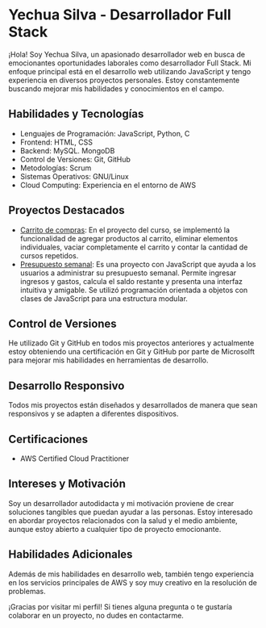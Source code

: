 # Yechua Silva - Desarrollador Full Stack

¡Hola! Soy Yechua Silva, un apasionado desarrollador web en busca de emocionantes oportunidades laborales como desarrollador Full Stack. Mi enfoque principal está en el desarrollo web utilizando JavaScript y tengo experiencia en diversos proyectos personales. Estoy constantemente buscando mejorar mis habilidades y conocimientos en el campo.

## Habilidades y Tecnologías

- Lenguajes de Programación: JavaScript, Python, C
- Frontend: HTML, CSS
- Backend: MySQL. MongoDB
- Control de Versiones: Git, GitHub
- Metodologías: Scrum
- Sistemas Operativos: GNU/Linux
- Cloud Computing: Experiencia en el entorno de AWS

## Proyectos Destacados

- [Carrito de compras](https://github.com/yechua-silva/Poyecto-carrito-compras): En el proyecto del curso, se implementó la funcionalidad de agregar productos al carrito, eliminar elementos individuales, vaciar completamente el carrito y contar la cantidad de cursos repetidos.
- [Presupuesto semanal](https://github.com/yechua-silva/Proyecto-Administracion-presupuesto): Es una proyecto con JavaScript que ayuda a los usuarios a administrar su presupuesto semanal. Permite ingresar ingresos y gastos, calcula el saldo restante y presenta una interfaz intuitiva y amigable. Se utilizó programación orientada a objetos con clases de JavaScript para una estructura modular.

## Control de Versiones

He utilizado Git y GitHub en todos mis proyectos anteriores y actualmente estoy obteniendo una certificación en Git y GitHub por parte de Microsolft para mejorar mis habilidades en herramientas de desarrollo.

## Desarrollo Responsivo

Todos mis proyectos están diseñados y desarrollados de manera que sean responsivos y se adapten a diferentes dispositivos.

## Certificaciones

- AWS Certified Cloud Practitioner

## Intereses y Motivación

Soy un desarrollador autodidacta y mi motivación proviene de crear soluciones tangibles que puedan ayudar a las personas. Estoy interesado en abordar proyectos relacionados con la salud y el medio ambiente, aunque estoy abierto a cualquier tipo de proyecto emocionante.

## Habilidades Adicionales

Además de mis habilidades en desarrollo web, también tengo experiencia en los servicios principales de AWS y soy muy creativo en la resolución de problemas.

¡Gracias por visitar mi perfil! Si tienes alguna pregunta o te gustaría colaborar en un proyecto, no dudes en contactarme.

